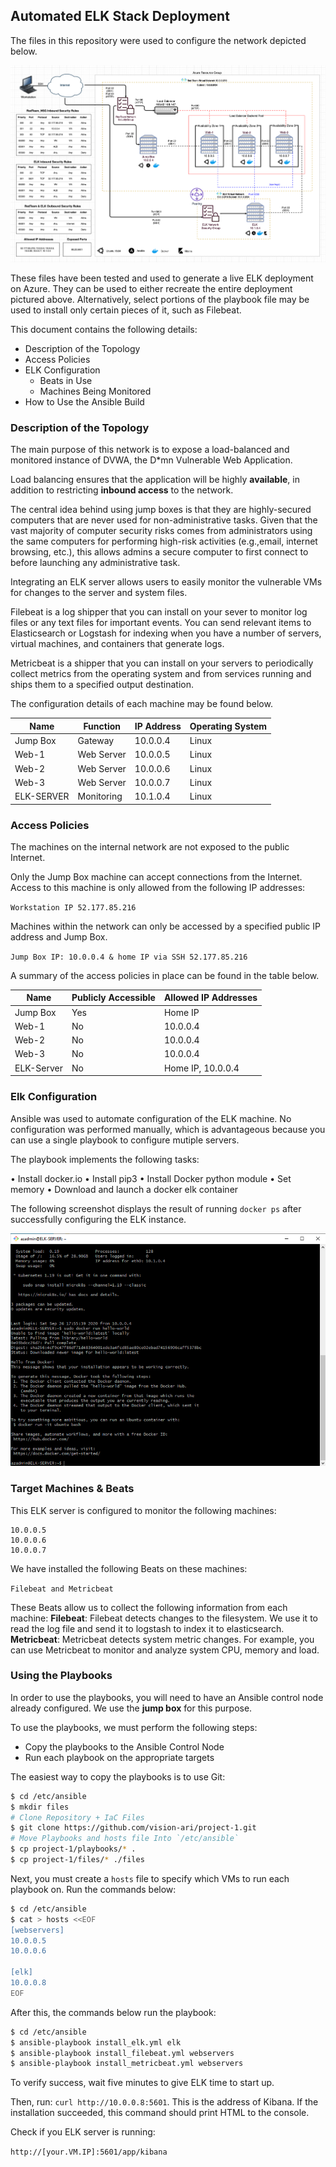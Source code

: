 ## Automated ELK Stack Deployment

The files in this repository were used to configure the network depicted below.


![](https://github.com/vision-ari/cybersecurity-portfolio/blob/master/Diagrams/ELK_Stack_Diagram.png)

These files have been tested and used to generate a live ELK deployment on Azure. They can be used to either recreate the entire deployment pictured above. Alternatively, select portions of the playbook file may be used to install only certain pieces of it, such as Filebeat.

This document contains the following details:
- Description of the Topology
- Access Policies
- ELK Configuration
  - Beats in Use
  - Machines Being Monitored
- How to Use the Ansible Build


### Description of the Topology

The main purpose of this network is to expose a load-balanced and monitored instance of DVWA, the D*mn Vulnerable Web Application.

Load balancing ensures that the application will be highly **available**, in addition to restricting **inbound access** to the network.

The central idea behind using jump boxes is that they are highly-secured computers that are never used for non-administrative tasks. Given that the vast majority of computer security risks comes from administrators using the same computers for performing high-risk activities (e.g.,email, internet browsing, etc.), this allows admins a secure computer to first connect to before launching any administrative task.

Integrating an ELK server allows users to easily monitor the vulnerable VMs for changes to the server and system files.

Filebeat is a log shipper that you can install on your sever to monitor log files or any text files for important events. You can send relevant items to Elasticsearch or Logstash for indexing when you have a number of servers, virtual machines, and containers that generate logs.

Metricbeat is a shipper that you can install on your servers to periodically collect metrics from the operating system and from services running and ships them to a specified output destination.


The configuration details of each machine may be found below.

| Name        | Function   | IP Address | Operating System |
|-------------|------------|------------|------------------|
| Jump Box    | Gateway    | 10.0.0.4   | Linux            |
| Web-1       | Web Server | 10.0.0.5   | Linux            |
| Web-2       | Web Server | 10.0.0.6   | Linux            |
| Web-3       | Web Server | 10.0.0.7   | Linux            |
| ELK-SERVER  | Monitoring | 10.1.0.4   | Linux            |

### Access Policies

The machines on the internal network are not exposed to the public Internet.

Only the Jump Box machine can accept connections from the Internet. Access to this machine is only allowed from the following IP addresses:

`Workstation IP 52.177.85.216`

Machines within the network can only be accessed by a specified public IP address and Jump Box.

`Jump Box IP: 10.0.0.4 & home IP via SSH 52.177.85.216`

A summary of the access policies in place can be found in the table below.

| Name        | Publicly Accessible | Allowed IP Addresses |
|-------------|---------------------|----------------------|
| Jump Box    | Yes                 | Home IP              |
| Web-1       | No                  | 10.0.0.4             |
| Web-2       | No                  | 10.0.0.4             |
| Web-3       | No                  | 10.0.0.4             |
| ELK-Server  | No                  | Home IP, 10.0.0.4    |

### Elk Configuration

Ansible was used to automate configuration of the ELK machine. No configuration was performed manually, which is advantageous because you can use a single playbook to configure mutiple servers.

The playbook implements the following tasks:

• Install docker.io
• Install pip3
• Install Docker python module
• Set memory
• Download and launch a docker elk container

The following screenshot displays the result of running `docker ps` after successfully configuring the ELK instance.

![](Images/docker_hello-world.png)

### Target Machines & Beats
This ELK server is configured to monitor the following machines:

```
10.0.0.5
10.0.0.6
10.0.0.7

```

We have installed the following Beats on these machines:

`Filebeat and Metricbeat`

These Beats allow us to collect the following information from each machine:
**Filebeat**: Filebeat detects changes to the filesystem. We use it to read the log file and send it to logstash to index it to elasticsearch.
**Metricbeat**: Metricbeat detects system metric changes. For example, you can use Metricbeat to monitor and analyze system CPU, memory and load.

### Using the Playbooks
In order to use the playbooks, you will need to have an Ansible control node already configured. We use the **jump box** for this purpose.

To use the playbooks, we must perform the following steps:
- Copy the playbooks to the Ansible Control Node
- Run each playbook on the appropriate targets

The easiest way to copy the playbooks is to use Git:

```bash
$ cd /etc/ansible
$ mkdir files
# Clone Repository + IaC Files
$ git clone https://github.com/vision-ari/project-1.git
# Move Playbooks and hosts file Into `/etc/ansible`
$ cp project-1/playbooks/* .
$ cp project-1/files/* ./files
```


Next, you must create a `hosts` file to specify which VMs to run each playbook on. Run the commands below:

```bash
$ cd /etc/ansible
$ cat > hosts <<EOF
[webservers]
10.0.0.5
10.0.0.6

[elk]
10.0.0.8
EOF
```

After this, the commands below run the playbook:

 ```bash
 $ cd /etc/ansible
 $ ansible-playbook install_elk.yml elk
 $ ansible-playbook install_filebeat.yml webservers
 $ ansible-playbook install_metricbeat.yml webservers
 ```

To verify success, wait five minutes to give ELK time to start up.

Then, run: `curl http://10.0.0.8:5601`. This is the address of Kibana. If the installation succeeded, this command should print HTML to the console.


Check if you ELK server is running:

`http://[your.VM.IP]:5601/app/kibana`
